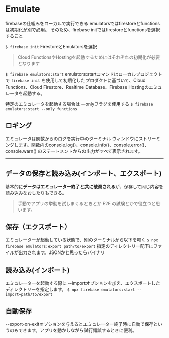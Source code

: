 # Emulate

firebaseの仕組みをローカルで実行できる
emulatorsではfirestoreとfunctionsは初期化が別で必用。
そのため、firebase initではfirestoreとfunctionsを選択すること

`$ firebase init`
FirestoreとEmulatorsを選択

>Cloud FunctionsやHostingを起動するためにはそれぞれの初期化が必要となります

`$ firebase emulators:start`
emulators:startコマンドはローカルプロジェクトで `firebase init` を使用して初期化したプロダクトに基づいて、Cloud Functions、Cloud Firestore、Realtime Database、Firebase Hostingのエミュレータを起動する。

特定のエミュレータを起動する場合は --onlyフラグを使用する
`$ firebase emulators:start --only functions`

## ロギング

エミュレータは関数からのログを実行中のターミナル ウィンドウにストリーミングします。関数内のconsole.log()、console.info()、console.error()、console.warn() のステートメントからの出力がすべて表示されます。

---

## データの保存と読み込み(インポート、エクスポート)

基本的に**データはエミュレーター終了と共に破棄される**が、保存して同じ内容を読み込みなおしたりもできる。
>手動でアプリの挙動を試しまくるときとか E2E の試験とかで役立つと思います。

## 保存（エクスポート）

エミュレーターが起動している状態で、別のターミナルから以下を叩く
`$ npx firebase emulators:export path/to/export`
指定のディレクトリー配下にファイルが出力されます。JSONかと思ったらバイナリ

## 読み込み(インポート)

エミュレーターを起動する際に --importオプションを加え、エクスポートしたディレクトリーを指定します。
`$ npx firebase emulators:start --import=path/to/export`

## 自動保存

--export-on-exitオプションを与えるとエミュレーター終了時に自動で保存というのもできます。アプリを動かしながら試行錯誤するときに便利。
